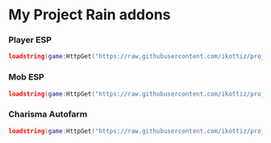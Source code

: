 # My Project Rain addons

### Player ESP

```lua
loadstring(game:HttpGet("https://raw.githubusercontent.com/ikottiz/projectRainAddons/main/playerESP"))()
```

### Mob ESP

```lua
loadstring(game:HttpGet("https://raw.githubusercontent.com/ikottiz/projectRainAddons/main/mobESP"))()
```

### Charisma Autofarm

```lua
loadstring(game:HttpGet("https://raw.githubusercontent.com/ikottiz/projectRainAddons/main/charismaAutofarm"))()
```

